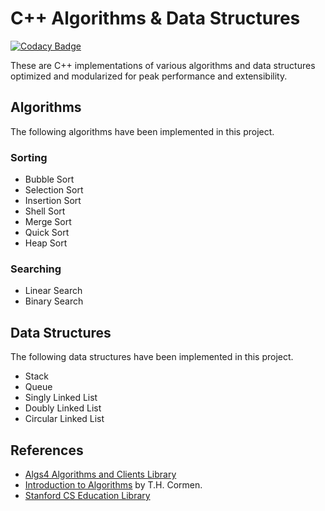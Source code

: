 # C++ Algorithms & Data Structures

[![Codacy Badge](https://api.codacy.com/project/badge/Grade/daf097a7fe524ddcaeb8dc005755cdb4)](https://www.codacy.com/app/pskrunner14/cpp-practice?utm_source=github.com&amp;utm_medium=referral&amp;utm_content=pskrunner14/cpp-practice&amp;utm_campaign=Badge_Grade)

These are C++ implementations of various algorithms and data structures optimized and modularized for peak performance and extensibility.

## Algorithms

The following algorithms have been implemented in this project.

### Sorting

* Bubble Sort
* Selection Sort
* Insertion Sort
* Shell Sort
* Merge Sort
* Quick Sort
* Heap Sort

### Searching

* Linear Search
* Binary Search

## Data Structures

The following data structures have been implemented in this project.

* Stack
* Queue
* Singly Linked List
* Doubly Linked List
* Circular Linked List

## References

* [Algs4 Algorithms and Clients Library](https://algs4.cs.princeton.edu/code/)
* [Introduction to Algorithms](https://mitpress.mit.edu/books/introduction-algorithms-third-edition) by T.H. Cormen.
* [Stanford CS Education Library](http://cslibrary.stanford.edu/)

